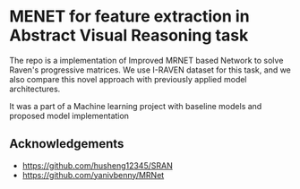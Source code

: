 # MENET for feature extraction in Abstract Visual Reasoning task #

The repo is a implementation of Improved MRNET based Network to solve Raven's progressive matrices. We use I-RAVEN dataset for this task, and we also compare this novel approach with previously applied model architectures.

It was a part of a Machine learning project with baseline models and proposed model implementation

## Acknowledgements ##
* https://github.com/husheng12345/SRAN
* https://github.com/yanivbenny/MRNet
